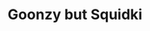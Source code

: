 ---
slug: goonzy-but-squidki
title: Goonzy but Squidki
description: "Goonzy but Squidki is an exciting online game. Play for free directly in your browser!"
icon: /images/new_mods/Goonzy but Sprunki.png
url: https://wowtbc.net/sprunkin/goonzy-sprunki/index.html
previewImage: /images/new_mods/Goonzy but Sprunki.png
type: new mods

# SEO配置
seo:
  title: "Goonzy but Squidki - Play Free Online Game | Fun Browser Games"
  description: "Goonzy but Squidki - Play this fun online game for free in your browser. No download required!"
  ogImage: "/images/new_mods/Goonzy but Sprunki.png"
  keywords: "goonzy-but-squidki, online game, browser game, free game, new mods game, play online"

videoUrls:
  - https://www.youtube.com/embed/example1
  - https://www.youtube.com/embed/example2

whyPlay:
  title: "Why Play Goonzy but Squidki?"
  items:
    - "Immersive Gameplay: Goonzy but Squidki offers an engaging and immersive gaming experience that will keep you entertained for hours"
    - "Challenging Levels: Test your skills with increasingly difficult challenges and obstacles"
    - "Beautiful Graphics: Enjoy stunning visuals and smooth animations that bring the game world to life"
    - "Regular Updates: New content and features are added regularly to keep the game fresh and exciting"
    - "Free to Play: Experience all the fun without spending a penny"
    - "Community Features: Connect with other players, share strategies, and compete for high scores"
    - "Cross-Platform: Play on any device with a web browser, no downloads required"

features:
  title: "Key Features of Goonzy but Squidki"
  image: "/images/new_mods/Goonzy but Sprunki.png"
  items:
    - "Intuitive Controls: Easy to learn controls make Goonzy but Squidki accessible for players of all skill levels"
    - "Multiple Game Modes: Enjoy various gameplay options that provide different challenges and experiences"
    - "Character Customization: Personalize your gaming experience with unique characters and items"
    - "Achievement System: Complete special tasks to earn rewards and recognition"
    - "Leaderboards: Compete with players worldwide and see who can achieve the highest scores"

characteristics:
  title: "Game Characteristics"
  image: "/images/new_mods/Goonzy but Sprunki.png"
  items:
    - "Genre: New mods game with elements of strategy and skill"
    - "Difficulty: Suitable for both casual gamers and those seeking a challenge"
    - "Play Time: Quick sessions or extended gameplay, depending on your preference"
    - "Art Style: Vibrant and engaging visuals that enhance the gaming experience"
    - "Sound Design: Immersive audio that complements the gameplay perfectly"

info: "Goonzy but Squidki is an exciting online game that offers players a unique and engaging gaming experience. With its intuitive controls, stunning visuals, and challenging gameplay, Goonzy but Squidki provides hours of entertainment for players of all ages and skill levels. Whether you're looking for a quick gaming session during a break or an extended play session, Goonzy but Squidki delivers an immersive experience that will keep you coming back for more. The game features multiple levels of increasing difficulty, ensuring that players are constantly challenged as they progress. With regular updates adding new content and features, Goonzy but Squidki remains fresh and exciting, providing endless entertainment options for its growing community of players."

howToPlayIntro: "Welcome to Goonzy but Squidki! This guide will walk you through the basics and help you master the game. Whether you're a beginner or looking to improve your skills, these tips and instructions will enhance your gaming experience."

howToPlaySteps:
  - title: "Getting Started"
    description: "Begin your Goonzy but Squidki adventure by familiarizing yourself with the controls. Use your keyboard or mouse to navigate through the game interface. The tutorial will guide you through the basic mechanics and help you understand the objectives."
  - title: "Understanding the Objectives"
    description: "In Goonzy but Squidki, your main goal is to progress through levels by completing specific objectives. Each level presents unique challenges that require different strategies and approaches."
  - title: "Mastering the Controls"
    description: "Practice using the controls to improve your precision and reaction time. Goonzy but Squidki requires quick reflexes and strategic thinking to overcome obstacles and defeat opponents."
  - title: "Utilizing Power-ups"
    description: "Collect power-ups throughout the game to enhance your abilities and overcome difficult challenges. Each power-up offers unique advantages that can be crucial for success."
  - title: "Developing Strategies"
    description: "As you progress in Goonzy but Squidki, develop effective strategies for different scenarios. Analyze patterns, anticipate challenges, and adapt your approach to maximize your performance."

faq:
  title: "Frequently Asked Questions about Goonzy but Squidki"
  items:
    - question: "Is Goonzy but Squidki free to play?"
      answer: "Yes, Goonzy but Squidki is completely free to play directly in your web browser. No downloads or purchases are required to enjoy the full game experience."
    - question: "Can I play Goonzy but Squidki on mobile devices?"
      answer: "Yes, Goonzy but Squidki is optimized for both desktop and mobile play. You can enjoy the game on any device with a web browser and internet connection."
    - question: "Are there any in-game purchases?"
      answer: "While Goonzy but Squidki is free to play, there may be optional in-game purchases available for cosmetic items or additional features that don't affect core gameplay."
    - question: "How often is Goonzy but Squidki updated?"
      answer: "The developers regularly update Goonzy but Squidki with new content, features, and improvements based on player feedback and game performance."
    - question: "Can I play Goonzy but Squidki offline?"
      answer: "Currently, Goonzy but Squidki requires an internet connection to play as it's a browser-based online game."
    - question: "Is Goonzy but Squidki suitable for children?"
      answer: "Yes, Goonzy but Squidki is designed to be family-friendly and suitable for players of all ages."
    - question: "How do I report bugs or issues?"
      answer: "If you encounter any problems while playing Goonzy but Squidki, you can report them through the game's support page or contact the developers directly through their website."
    - question: "Still Have Questions?"
      answer: "If you have additional questions about Goonzy but Squidki that aren't covered in this FAQ, please visit our support center or contact our customer service team for assistance."
---